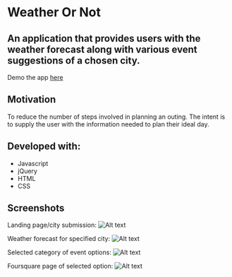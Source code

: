 # Weather Or Not 
An application that provides users with the weather forecast along with various event suggestions of a chosen city.
---
Demo the app [here](https://jlinnell.github.io/weather-or-not/)


## Motivation
To reduce the number of steps involved in planning an outing. The intent is to supply the user with the information needed to plan their ideal day.

## Developed with:
- Javascript
- jQuery
- HTML
- CSS

## Screenshots
Landing page/city submission:
![Alt text](https://github.com/JLinnell/weather-or-not/blob/master/f1.png?raw=true)

Weather forecast for specified city:
![Alt text](https://github.com/JLinnell/weather-or-not/blob/master/f2.png?raw=true)

Selected category of event options:
![Alt text](https://github.com/JLinnell/weather-or-not/blob/master/f3.png?raw=true)

Foursquare page of selected option:
![Alt text](https://github.com/JLinnell/weather-or-not/blob/master/f4.png?raw=true)
